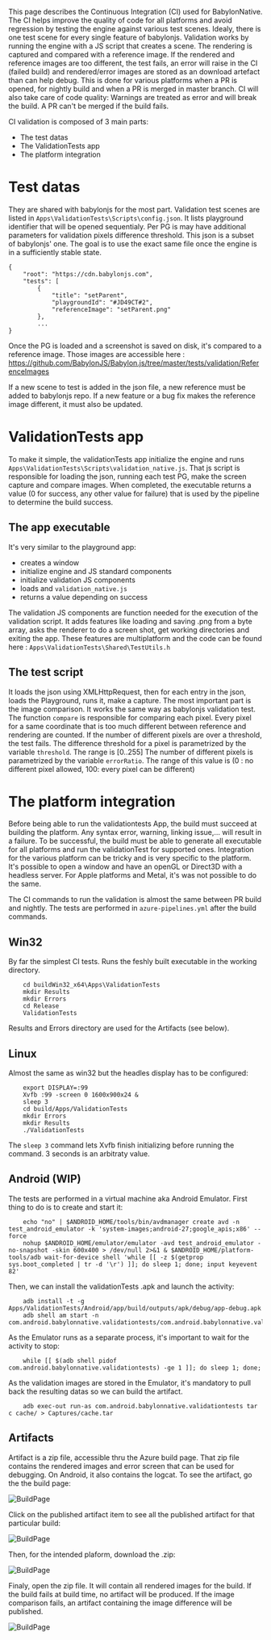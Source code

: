 This page describes the Continuous Integration (CI) used for BabylonNative.
The CI helps improve the quality of code for all platforms and avoid regression by testing the engine against various test scenes. Idealy, there is one test scene for every single feature of babylonjs.
Validation works by running the engine with a JS script that creates a scene. The rendering is captured and compared with a reference image.
If the rendered and reference images are too different, the test fails, an error will raise in the CI (failed build) and rendered/error images are stored as an download artefact than can help debug.
This is done for various platforms when a PR is opened, for nightly build and when a PR is merged in master branch.
CI will also take care of code quality: Warnings are treated as error and will break the build. A PR can't be merged if the build fails.

CI validation is composed of 3 main parts:
- The test datas
- The ValidationTests app
- The platform integration

# Test datas
They are shared with babylonjs for the most part.
Validation test scenes are listed in ```Apps\ValidationTests\Scripts\config.json```. It lists playground identifier that will be opened sequentialy. Per PG is may have additional parameters for validation pixels difference threshold.
This json is a subset of babylonjs' one. The goal is to use the exact same file once the engine is in a sufficiently stable state.

```
{
    "root": "https://cdn.babylonjs.com",
    "tests": [
        {
            "title": "setParent",
            "playgroundId": "#JD49CT#2",
            "referenceImage": "setParent.png"
        },
        ...
}
```

Once the PG is loaded and a screenshot is saved on disk, it's compared to a reference image.
Those images are accessible here : https://github.com/BabylonJS/Babylon.js/tree/master/tests/validation/ReferenceImages

If a new scene to test is added in the json file, a new reference must be added to babylonjs repo.
If a new feature or a bug fix makes the reference image different, it must also be updated.

# ValidationTests app

To make it simple, the validationTests app initialize the engine and runs ```Apps\ValidationTests\Scripts\validation_native.js```.
That js script is responsible for loading the json, running each test PG, make the screen capture and compare images.
When completed, the executable returns a value (0 for success, any other value for failure) that is used by the pipeline to determine the build success.

## The app executable

It's very similar to the playground app: 
- creates a window
- initialize engine and JS standard components
- initialize validation JS components
- loads and ```validation_native.js```
- returns a value depending on success

The validation JS components are function needed for the execution of the validation script.
It adds features like loading and saving .png from a byte array, asks the renderer to do a screen shot, get working directories and exiting the app.
These features are multiplatform and the code can be found here : ```Apps\ValidationTests\Shared\TestUtils.h```

## The test script

It loads the json using XMLHttpRequest, then for each entry in the json, loads the Playground, runs it, make a capture.
The most important part is the image comparison. It works the same way as babylonjs validation test.
The function ```compare``` is responsible for comparing each pixel. Every pixel for a same coordinate that is too much different between reference and rendering are counted.
If the number of different pixels are over a threshold, the test fails.
The difference threshold for a pixel is parametrized by the variable ```threshold```. The range is [0..255]
The number of different pixels is parametrized by the variable ```errorRatio```. The range of this value is (0 : no different pixel allowed, 100: every pixel can be different)

# The platform integration

Before being able to run the validationtests App, the build must succeed at building the platform. Any syntax error, warning, linking issue,... will result in a failure.
To be successful, the build must be able to generate all executable for all platforms and run the validationTest for supported ones.
Integration for the various platform can be tricky and is very specific to the platform. 
It's possible to open a window and have an openGL or Direct3D with a headless server.
For Apple platforms and Metal, it's was not possible to do the same.

The CI commands to run the validation is almost the same between PR build and nightly.
The tests are performed in ```azure-pipelines.yml``` after the build commands.

## Win32

By far the simplest CI tests. Runs the feshly built executable in the working directory.
```
    cd buildWin32_x64\Apps\ValidationTests
    mkdir Results
    mkdir Errors
    cd Release
    ValidationTests
```
Results and Errors directory are used for the Artifacts (see below).

## Linux

Almost the same as win32 but the headles  display has to be configured:
```
    export DISPLAY=:99
    Xvfb :99 -screen 0 1600x900x24 &
    sleep 3
    cd build/Apps/ValidationTests
    mkdir Errors
    mkdir Results
    ./ValidationTests
```
The ```sleep 3``` command lets Xvfb finish initializing before running the command. 3 seconds is an arbitraty value.

## Android (WIP)

The tests are performed in a virtual machine aka Android Emulator. First thing to do is to create and start it:
```
    echo "no" | $ANDROID_HOME/tools/bin/avdmanager create avd -n test_android_emulator -k 'system-images;android-27;google_apis;x86' --force
    nohup $ANDROID_HOME/emulator/emulator -avd test_android_emulator -no-snapshot -skin 600x400 > /dev/null 2>&1 & $ANDROID_HOME/platform-tools/adb wait-for-device shell 'while [[ -z $(getprop sys.boot_completed | tr -d '\r') ]]; do sleep 1; done; input keyevent 82'
```

Then, we can install the validationTests .apk and launch the activity:
```
    adb install -t -g Apps/ValidationTests/Android/app/build/outputs/apk/debug/app-debug.apk
    adb shell am start -n com.android.babylonnative.validationtests/com.android.babylonnative.validationtests.ValidationTestsActivity
```

As the Emulator runs as a separate process, it's important to wait for the activity to stop:
```
    while [[ $(adb shell pidof com.android.babylonnative.validationtests) -ge 1 ]]; do sleep 1; done;
```

As the validation images are stored in the Emulator, it's mandatory to pull back the resulting datas so we can build the artifact.

```
    adb exec-out run-as com.android.babylonnative.validationtests tar c cache/ > Captures/cache.tar
```

## Artifacts

Artifact is a zip file, accessible thru the Azure build page. That zip file contains the rendered images and error screen that can be used for debugging. On Android, it also contains the logcat.
To see the artifact, go the the build page:

![BuildPage](Images/CI_BuildPage.jpg)

Click on the published artifact item to see all the published artifact for that particular build:

![BuildPage](Images/CI_Artifacts.jpg)

Then, for the intended plaform, download the .zip:

![BuildPage](Images/CI_DownloadZip.jpg)

Finaly, open the zip file. It will contain all rendered images for the build. If the build fails at build time, no artifact will be produced. If the image comparison fails, an artifact containing the image difference will be published.

![BuildPage](Images/CI_ArtifactImage.jpg)

